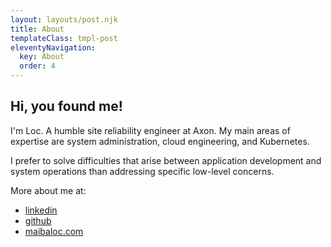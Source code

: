 ```yaml
---
layout: layouts/post.njk
title: About
templateClass: tmpl-post
eleventyNavigation:
  key: About
  order: 4
---
```


## Hi, you found me!

I'm Loc. A humble site reliability engineer at Axon. My main areas of expertise are system administration, cloud engineering, and Kubernetes.

I prefer to solve difficulties that arise between application development and system operations than addressing specific low-level concerns.

More about me at:
- [linkedin](https://www.linkedin.com/in/locmai0201/)
- [github](https://github.com/locmai/)
- [maibaloc.com](https://maibaloc.com)

